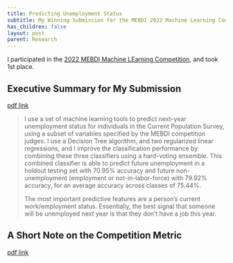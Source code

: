 ```yaml
---
title: Predicting Unemployment Status
subtitle: My Winning Submission for the MEBDI 2022 Machine Learning Competition
has_children: false
layout: post
parent: Research
---
```



I participated in the [2022 MEBDI Machine LEarning Competition](https://mebdi.squarespace.com/competitions/2022-ml-competition-winner), and took 1st place.


## Executive Summary for My Submission

[pdf link](pdf/WinslowMebdi22Summary.pdf)

> I use a set of machine learning tools to predict next-year unemployment status for individuals
in the Current Population Survey, using a subset of variables specified by the MEBDI competition
judges. I use a Decision Tree algorithm, and two regularized linear regressions, and I improve the
classification performance by combining these three classifiers using a hard-voting ensemble. This
combined classifier is able to predict future unemployment in a holdout testing set with 70.95%
accuracy and future non-unemployment (employment or not-in-labor-force) with 79.92% accuracy,
for an average accuracy across classes of 75.44%.
>
> The most important predictive features are a person’s current work/employment status. Essentially, the best signal that someone will be unemployed next year is that they don’t have a job this
year.


## A Short Note on the Competition Metric

[pdf link](pdf/MEDBI22_metrics_comparison.pdf)

<!--TODO: Post Link to Code-->